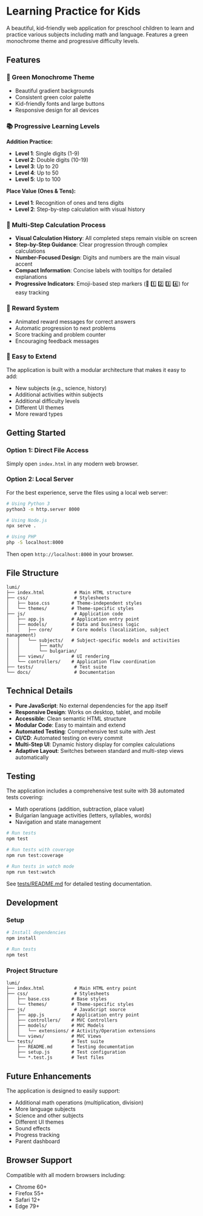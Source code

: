 # Learning Practice for Kids

A beautiful, kid-friendly web application for preschool children to learn and practice various subjects including math and language. Features a green monochrome theme and progressive difficulty levels.

## Features

### 🎨 Green Monochrome Theme
- Beautiful gradient backgrounds
- Consistent green color palette
- Kid-friendly fonts and large buttons
- Responsive design for all devices

### 📚 Progressive Learning Levels
**Addition Practice:**
- **Level 1**: Single digits (1-9)
- **Level 2**: Double digits (10-19)  
- **Level 3**: Up to 20
- **Level 4**: Up to 50
- **Level 5**: Up to 100

**Place Value (Ones & Tens):**
- **Level 1**: Recognition of ones and tens digits
- **Level 2**: Step-by-step calculation with visual history

### 🧮 Multi-Step Calculation Process
- **Visual Calculation History**: All completed steps remain visible on screen
- **Step-by-Step Guidance**: Clear progression through complex calculations
- **Number-Focused Design**: Digits and numbers are the main visual accent
- **Compact Information**: Concise labels with tooltips for detailed explanations
- **Progressive Indicators**: Emoji-based step markers (📝 1️⃣ 2️⃣ 3️⃣ 4️⃣) for easy tracking

### 🎉 Reward System
- Animated reward messages for correct answers
- Automatic progression to next problems
- Score tracking and problem counter
- Encouraging feedback messages

### 🚀 Easy to Extend
The application is built with a modular architecture that makes it easy to add:
- New subjects (e.g., science, history)
- Additional activities within subjects
- Additional difficulty levels
- Different UI themes
- More reward types

## Getting Started

### Option 1: Direct File Access
Simply open `index.html` in any modern web browser.

### Option 2: Local Server
For the best experience, serve the files using a local web server:

```bash
# Using Python 3
python3 -m http.server 8000

# Using Node.js
npx serve .

# Using PHP
php -S localhost:8000
```

Then open `http://localhost:8000` in your browser.

## File Structure

```
lumi/
├── index.html           # Main HTML structure
├── css/                 # Stylesheets
│   ├── base.css        # Theme-independent styles
│   └── themes/         # Theme-specific styles
├── js/                  # Application code
│   ├── app.js          # Application entry point
│   ├── models/         # Data and business logic
│   │   ├── core/       # Core models (localization, subject management)
│   │   └── subjects/   # Subject-specific models and activities
│   │       ├── math/
│   │       └── bulgarian/
│   ├── views/          # UI rendering
│   └── controllers/    # Application flow coordination
├── tests/               # Test suite
└── docs/                # Documentation
```

## Technical Details

- **Pure JavaScript**: No external dependencies for the app itself
- **Responsive Design**: Works on desktop, tablet, and mobile
- **Accessible**: Clean semantic HTML structure
- **Modular Code**: Easy to maintain and extend
- **Automated Testing**: Comprehensive test suite with Jest
- **CI/CD**: Automated testing on every commit
- **Multi-Step UI**: Dynamic history display for complex calculations
- **Adaptive Layout**: Switches between standard and multi-step views automatically

## Testing

The application includes a comprehensive test suite with 38 automated tests covering:
- Math operations (addition, subtraction, place value)
- Bulgarian language activities (letters, syllables, words)
- Navigation and state management

```bash
# Run tests
npm test

# Run tests with coverage
npm run test:coverage

# Run tests in watch mode
npm run test:watch
```

See [tests/README.md](tests/README.md) for detailed testing documentation.

## Development

### Setup
```bash
# Install dependencies
npm install

# Run tests
npm test
```

### Project Structure
```
lumi/
├── index.html           # Main HTML entry point
├── css/                 # Stylesheets
│   ├── base.css        # Base styles
│   └── themes/         # Theme-specific styles
├── js/                  # JavaScript source
│   ├── app.js          # Application entry point
│   ├── controllers/    # MVC Controllers
│   ├── models/         # MVC Models
│   │   └── extensions/ # Activity/Operation extensions
│   └── views/          # MVC Views
└── tests/              # Test suite
    ├── README.md       # Testing documentation
    ├── setup.js        # Test configuration
    └── *.test.js       # Test files
```

## Future Enhancements

The application is designed to easily support:
- Additional math operations (multiplication, division)
- More language subjects
- Science and other subjects
- Different UI themes
- Sound effects
- Progress tracking
- Parent dashboard

## Browser Support

Compatible with all modern browsers including:
- Chrome 60+
- Firefox 55+
- Safari 12+
- Edge 79+
